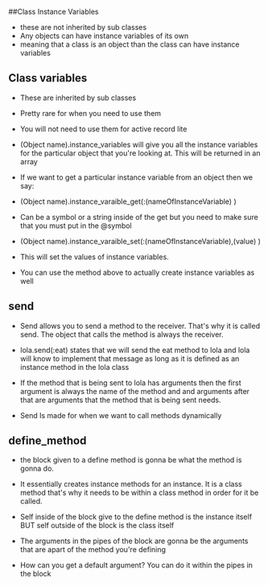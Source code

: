 ##Class Instance Variables
* these are not inherited by sub classes
* Any objects can have instance variables of its own
* meaning that a class is an object than the class can have instance variables


## Class variables
* These are inherited by sub classes 
* Pretty rare for when you need to use them 
* You will not need to use them for active record lite

* (Object name).instance_variables will give you all the instance variables for the particular object that you're looking at. This will be returned in an array

* If we want to get a particular instance variable from an object then we say: 
* (Object name).instance_varaible_get(:(nameOfInstanceVariable) )
* Can be a symbol or a string inside of the get but you need to make sure that you must put in the @symbol


* (Object name).instance_varaible_set(:(nameOfInstanceVariable),(value) )
* This will set the values of instance variables.

* You can use the method above to actually create instance variables as well

## send 

* Send allows you to send a method to the receiver.  That's why it is called send.  The object that calls the method is always the receiver. 
* lola.send(:eat) states that we will send the eat method to lola and lola will know to implement that message as long as it is defined as an instance method in the lola class 

* If the method that is being sent to lola has arguments then the first argument is always the name of the method and and arguments after that are arguments that the method that is being sent needs.

* Send Is made for when we want to call methods dynamically

## define_method 
* the block given to a define method is gonna be what the method is gonna do.
* It essentially creates instance methods for an instance.  It is a class method that's why it needs to be within a class method in order for it be called.

* Self inside of the block give to the define method is the instance itself BUT self outside of the block is the class itself 

* The arguments in the pipes of the block are gonna be the arguments that are apart of the method you're defining 

* How can you get a default argument?  You can do it within the pipes in the block